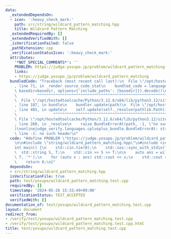 ```yaml
---
data:
  _extendedDependsOn:
  - icon: ':heavy_check_mark:'
    path: src/string/wildcard_pattern_matching.hpp
    title: Wildcard Pattern Matching
  _extendedRequiredBy: []
  _extendedVerifiedWith: []
  _isVerificationFailed: false
  _pathExtension: cpp
  _verificationStatusIcon: ':heavy_check_mark:'
  attributes:
    '*NOT_SPECIAL_COMMENTS*': ''
    PROBLEM: https://judge.yosupo.jp/problem/wildcard_pattern_matching
    links:
    - https://judge.yosupo.jp/problem/wildcard_pattern_matching
  bundledCode: "Traceback (most recent call last):\n  File \"/opt/hostedtoolcache/Python/3.12.6/x64/lib/python3.12/site-packages/onlinejudge_verify/documentation/build.py\"\
    , line 71, in _render_source_code_stat\n    bundled_code = language.bundle(stat.path,\
    \ basedir=basedir, options={'include_paths': [basedir]}).decode()\n          \
    \         ^^^^^^^^^^^^^^^^^^^^^^^^^^^^^^^^^^^^^^^^^^^^^^^^^^^^^^^^^^^^^^^^^^^^^^^^^^^^^^^^^\n\
    \  File \"/opt/hostedtoolcache/Python/3.12.6/x64/lib/python3.12/site-packages/onlinejudge_verify/languages/cplusplus.py\"\
    , line 187, in bundle\n    bundler.update(path)\n  File \"/opt/hostedtoolcache/Python/3.12.6/x64/lib/python3.12/site-packages/onlinejudge_verify/languages/cplusplus_bundle.py\"\
    , line 401, in update\n    self.update(self._resolve(pathlib.Path(included), included_from=path))\n\
    \                ^^^^^^^^^^^^^^^^^^^^^^^^^^^^^^^^^^^^^^^^^^^^^^^^^^^^^^^^^\n \
    \ File \"/opt/hostedtoolcache/Python/3.12.6/x64/lib/python3.12/site-packages/onlinejudge_verify/languages/cplusplus_bundle.py\"\
    , line 260, in _resolve\n    raise BundleErrorAt(path, -1, \"no such header\"\
    )\nonlinejudge_verify.languages.cplusplus_bundle.BundleErrorAt: string/wildcard_pattern_matching.hpp:\
    \ line -1: no such header\n"
  code: "#define PROBLEM \"https://judge.yosupo.jp/problem/wildcard_pattern_matching\"\
    \n\n#include \"string/wildcard_pattern_matching.hpp\"\n#include <iostream>\n\n\
    int main() {\n    std::cin.tie(0);\n    std::ios::sync_with_stdio(false);\n  \
    \  std::string S, T;\n    std::cin >> S >> T;\n\n    auto ans = wildcard_pattern_matching(S,\
    \ T, '*');\n    for (auto x : ans) std::cout << x;\n    std::cout << \"\\n\";\n\
    \    return 0;\n}"
  dependsOn:
  - src/string/wildcard_pattern_matching.hpp
  isVerificationFile: true
  path: test/yosupo/wildcard_pattern_matching.test.cpp
  requiredBy: []
  timestamp: '2024-05-26 15:33:49+09:00'
  verificationStatus: TEST_ACCEPTED
  verifiedWith: []
documentation_of: test/yosupo/wildcard_pattern_matching.test.cpp
layout: document
redirect_from:
- /verify/test/yosupo/wildcard_pattern_matching.test.cpp
- /verify/test/yosupo/wildcard_pattern_matching.test.cpp.html
title: test/yosupo/wildcard_pattern_matching.test.cpp
---
```

